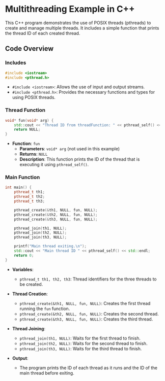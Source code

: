 # Multithreading Example in C++

This C++ program demonstrates the use of POSIX threads (pthreads) to create and manage multiple threads. It includes a simple function that prints the thread ID of each created thread.

## Code Overview

### Includes

```cpp
#include <iostream>
#include <pthread.h>
```

- `#include <iostream>`: Allows the use of input and output streams.
- `#include <pthread.h>`: Provides the necessary functions and types for using POSIX threads.

### Thread Function

```cpp
void* fun(void* arg) {
    std::cout << "Thread ID from threadFunction: " << pthread_self() << std::endl;
    return NULL;
}
```

- **Function**: `fun`
  - **Parameters**: `void* arg` (not used in this example)
  - **Returns**: `NULL`
  - **Description**: This function prints the ID of the thread that is executing it using `pthread_self()`.

### Main Function

```cpp
int main() {
    pthread_t th1;
    pthread_t th2;
    pthread_t th3;

    pthread_create(&th1, NULL, fun, NULL);
    pthread_create(&th2, NULL, fun, NULL);
    pthread_create(&th3, NULL, fun, NULL);

    pthread_join(th1, NULL);
    pthread_join(th2, NULL);
    pthread_join(th3, NULL);

    printf("Main thread exiting.\n");
    std::cout << "Main thread ID " << pthread_self() << std::endl;
    return 0;
}
```

- **Variables**:
  - `pthread_t th1, th2, th3`: Thread identifiers for the three threads to be created.
  
- **Thread Creation**:
  - `pthread_create(&th1, NULL, fun, NULL)`: Creates the first thread running the `fun` function.
  - `pthread_create(&th2, NULL, fun, NULL)`: Creates the second thread.
  - `pthread_create(&th3, NULL, fun, NULL)`: Creates the third thread.

- **Thread Joining**:
  - `pthread_join(th1, NULL)`: Waits for the first thread to finish.
  - `pthread_join(th2, NULL)`: Waits for the second thread to finish.
  - `pthread_join(th3, NULL)`: Waits for the third thread to finish.

- **Output**:
  - The program prints the ID of each thread as it runs and the ID of the main thread before exiting.